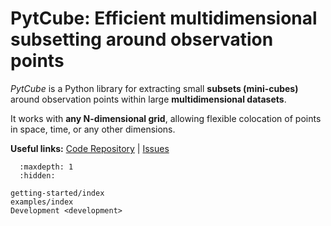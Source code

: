 # PytCube: Efficient multidimensional subsetting around observation points

*PytCube* is a Python library for extracting small **subsets (mini-cubes)** around observation points within large **multidimensional datasets**.

It works with **any N-dimensional grid**, allowing flexible colocation of points in space, time, or any other dimensions.

**Useful links:** [Code Repository](https://gitlab.ifremer.fr/odatis-public/pytcube) | [Issues](https://gitlab.ifremer.fr/odatis-public/pytcube/issues)

```{toctree}
  :maxdepth: 1
  :hidden:

getting-started/index
examples/index
Development <development>
```

<!--
## Getting Started

New to *PytCube*? Check out the getting started guides. They contain an
introduction to *PytCube's* main concepts.

```{toctree}
:maxdepth: 2

getting-started/index
```

## User Guide

The user guide provides in-depth information on the key concepts of PytCube with useful background information and explanation.

```{toctree}
:maxdepth: 2

user-guide/index
```

## API Reference

The reference guide contains a detailed description of the PytCube API.
The reference describes how the methods work and which parameters can
be used. It assumes that you have an understanding of the key concepts.

```{toctree}
:maxdepth: 2

api/index
```

## Examples

Here are examples of PytCube use cases within various scientific applications.

```{toctree}
:maxdepth: 2

examples/index
``` -->
